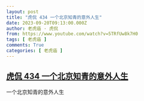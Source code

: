 ```yaml
---
layout: post
title: "虎侃 434 一个北京知青的意外人生"
date: 2023-09-20T09:13:00.000Z
author: 老虎庙 · 虎侃
from: https://www.youtube.com/watch?v=5TRfUw8k7H0
tags: [ 老虎庙 ]
comments: True
categories: [ 老虎庙 ]
---
```

<!--1695201180000-->
[虎侃 434 一个北京知青的意外人生](https://www.youtube.com/watch?v=5TRfUw8k7H0)
------

<div>
一个北京知青的意外人生
</div>

